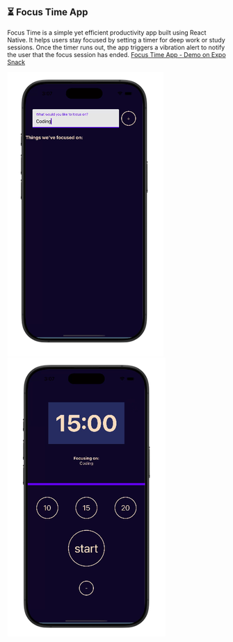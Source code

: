 ## ⏳ Focus Time App
Focus Time is a simple yet efficient productivity app built using React Native. It helps users stay focused by setting a timer for deep work or study sessions. Once the timer runs out, the app triggers a vibration alert to notify the user that the focus session has ended.
[Focus Time App - Demo on Expo Snack](https://snack.expo.dev/@bibekyogi6462/focustime_project)

![Screenshot 1 ](./assets/SCREENSHOTS/1.png)
![Screenshot 2 ](./assets/SCREENSHOTS/2.png)

